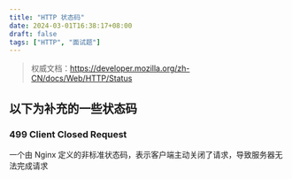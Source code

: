 ```yaml
---
title: "HTTP 状态码"
date: 2024-03-01T16:38:17+08:00
draft: false
tags: ["HTTP", "面试题"]
---
```

> 权威文档：https://developer.mozilla.org/zh-CN/docs/Web/HTTP/Status

## 以下为补充的一些状态码
### 499 Client Closed Request
一个由 Nginx 定义的非标准状态码，表示客户端主动关闭了请求，导致服务器无法完成请求
